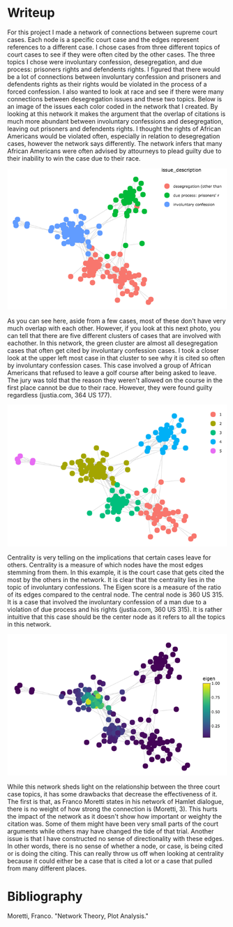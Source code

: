 # Writeup
For this project I made a network of connections between supreme court cases. Each node is a specific court case and the edges represent references to a different case. I chose cases from three different topics of court cases to see if they were often cited by the other cases. The three topics I chose were involuntary confession, desegregation, and due process: prisoners rights and defendents rights. I figured that there would be a lot of connections between involuntary confession and prisoners and defendents rights as their rights would be violated in the process of a forced confession. I also wanted to look at race and see if there were many connections between desegregation issues and these two topics. Below is an image of the issues each color coded in the network that I created. By looking at this network it makes the argument that the overlap of citations is much more abundant between involuntary confessions and desegregation, leaving out prisoners and defendents rights. I thought the rights of African Americans would be violated often, especially in relation to desegregation cases, however the network says differently. The network infers that many African Americans were often advised by attourneys to plead guilty due to their inability to win the case due to their race. 

![alt text](https://github.com/introdh/intro-dh-tuckershelley/blob/master/Issues.png "Issues")

As you can see here, aside from a few cases, most of these don't have very much overlap with each other. However, if you look at this next photo, you can tell that there are five different clusters of cases that are involved with eachother. In this network, the green cluster are almost all desegregation cases that often get cited by involuntary confession cases. I took a closer look at the upper left most case in that cluster to see why it is cited so often by involuntary confession cases. This case involved a group of African Americans that refused to leave a golf course after being asked to leave. The jury was told that the reason they weren't allowed on the course in the first place cannot be due to their race. However, they were found guilty regardless (justia.com, 364 US 177). 

![alt text](https://github.com/introdh/intro-dh-tuckershelley/blob/master/Cluster.png "Clusters")

Centrality is very telling on the implications that certain cases leave for others. Centrality is a measure of which nodes have the most edges stemming from them. In this example, it is the court case that gets cited the most by the others in the network. It is clear that the centrality lies in the topic of involuntary confessions. The Eigen score is a measure of the ratio of its edges compared to the central node. The central node is 360 US 315. It is a case that involved the involuntary confession of a man due to a violation of due process and his rights (justia.com, 360 US 315). It is rather intuitive that this case should be the center node as it refers to all the topics in this network. 

![alt text](https://github.com/introdh/intro-dh-tuckershelley/blob/master/Centrality.png "Centrality")

While this network sheds light on the relationship between the three court case topics, it has some drawbacks that decrease the effectiveness of it. The first is that, as Franco Moretti states in his network of Hamlet dialogue, there is no weight of how strong the connection is (Moretti, 3). This hurts the impact of the network as it doesn't show how important or weighty the citation was. Some of them might have been very small parts of the court arguments while others may have changed the tide of that trial. Another issue is that I have constructed no sense of directionality with these edges. In other words, there is no sense of whether a node, or case, is being cited or is doing the citing. This can really throw us off when looking at centrality because it could either be a case that is cited a lot or a case that pulled from many different places. 


# Bibliography

Moretti, Franco. "Network Theory, Plot Analysis."


